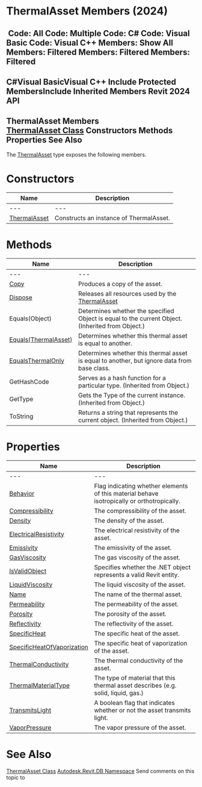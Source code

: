 # ThermalAsset Members (2024)

﻿
 Code: All Code: Multiple Code: C# Code: Visual Basic Code: Visual C++  Members: Show All Members: Filtered Members: Filtered Members: Filtered   
---  
C#Visual BasicVisual C++
Include Protected MembersInclude Inherited Members
Revit 2024 API  
---  
ThermalAsset Members  
[ThermalAsset Class](c4dac7e3-96e2-bc6c-1299-f696a253e879.md "ThermalAsset Class") Constructors Methods Properties See Also  
---  
The [ThermalAsset](c4dac7e3-96e2-bc6c-1299-f696a253e879.md "ThermalAsset Class") type exposes the following members.
# Constructors
| Name | Description |
| --- | --- |
| --- | --- | --- |
| [ThermalAsset](5a5e5fb9-d295-1bbd-de8d-c595584c037e.md "ThermalAsset Constructor") | Constructs an instance of ThermalAsset. |

# Methods
| Name | Description |
| --- | --- |
| --- | --- | --- |
| [Copy](2d33b739-3651-4144-e2d2-056063209e7a.md "Copy Method") | Produces a copy of the asset. |
| [Dispose](6a579a44-9d7c-1748-16e2-a95fa7979eac.md "Dispose Method") | Releases all resources used by the [ThermalAsset](c4dac7e3-96e2-bc6c-1299-f696a253e879.md "ThermalAsset Class") |
| Equals(Object) | Determines whether the specified Object is equal to the current Object. (Inherited from Object.) |
| [Equals(ThermalAsset)](da718af9-8394-4c28-44aa-8bfde7efdef6.md "Equals Method \(ThermalAsset\)") | Determines whether this thermal asset is equal to another. |
| [EqualsThermalOnly](7fc1c932-1edd-2837-0f45-f3a1ae6ca870.md "EqualsThermalOnly Method") | Determines whether this thermal asset is equal to another, but ignore data from base class. |
| GetHashCode | Serves as a hash function for a particular type.  (Inherited from Object.) |
| GetType | Gets the Type of the current instance. (Inherited from Object.) |
| ToString | Returns a string that represents the current object. (Inherited from Object.) |

# Properties
| Name | Description |
| --- | --- |
| --- | --- | --- |
| [Behavior](fc3ffbfe-232e-767e-8b1d-8c2f01d93c64.md "Behavior Property") | Flag indicating whether elements of this material behave isotropically or orthotropically. |
| [Compressibility](85514741-351d-8888-a067-292d4cb0ed7c.md "Compressibility Property") | The compressibility of the asset. |
| [Density](01ffb388-9936-9186-90f2-ddc7facb9ff9.md "Density Property") | The density of the asset. |
| [ElectricalResistivity](d7c21bb5-5538-8194-d3e8-e4eeccbef117.md "ElectricalResistivity Property") | The electrical resistivity of the asset. |
| [Emissivity](c16badf0-ec40-68ce-8941-eed39dc872ed.md "Emissivity Property") | The emissivity of the asset. |
| [GasViscosity](af311bec-60a7-f7ea-08af-9389349355d4.md "GasViscosity Property") | The gas viscosity of the asset. |
| [IsValidObject](1e7f2abe-ffa7-0a0e-5620-b9daee93f06e.md "IsValidObject Property") | Specifies whether the .NET object represents a valid Revit entity. |
| [LiquidViscosity](0a72e0ea-0523-bbc5-493b-771027a346aa.md "LiquidViscosity Property") | The liquid viscosity of the asset. |
| [Name](e5bdeb16-7032-06c5-c450-efe0b182c621.md "Name Property") | The name of the thermal asset. |
| [Permeability](35629ac4-79a0-3be4-b575-be3a05b3c946.md "Permeability Property") | The permeability of the asset. |
| [Porosity](d9ffed29-893c-ff8b-b262-070be728229d.md "Porosity Property") | The porosity of the asset. |
| [Reflectivity](08d4054f-8223-5612-8c75-8b33db50de65.md "Reflectivity Property") | The reflectivity of the asset. |
| [SpecificHeat](05daf899-905c-8e87-972b-3b4ab44d61a1.md "SpecificHeat Property") | The specific heat of the asset. |
| [SpecificHeatOfVaporization](a7e58272-27a8-50b7-515a-7bbd82dbd05c.md "SpecificHeatOfVaporization Property") | The specific heat of vaporization of the asset. |
| [ThermalConductivity](395a496b-41aa-5378-b8c0-7e95f9d222d7.md "ThermalConductivity Property") | The thermal conductivity of the asset. |
| [ThermalMaterialType](bd8af449-c7ef-7e95-a82e-eb6c5104cd5f.md "ThermalMaterialType Property") | The type of material that this thermal asset describes (e.g. solid, liquid, gas.) |
| [TransmitsLight](0ce64130-b515-81ad-f092-39fa46ee22bb.md "TransmitsLight Property") | A boolean flag that indicates whether or not the asset transmits light. |
| [VaporPressure](aa844bd8-eb53-f523-0334-be71dcacb9c1.md "VaporPressure Property") | The vapor pressure of the asset. |

# See Also
[ThermalAsset Class](c4dac7e3-96e2-bc6c-1299-f696a253e879.md "ThermalAsset Class")
[Autodesk.Revit.DB Namespace](87546ba7-461b-c646-cbb1-2cb8f5bff8b2.md "Autodesk.Revit.DB Namespace")
Send comments on this topic to 